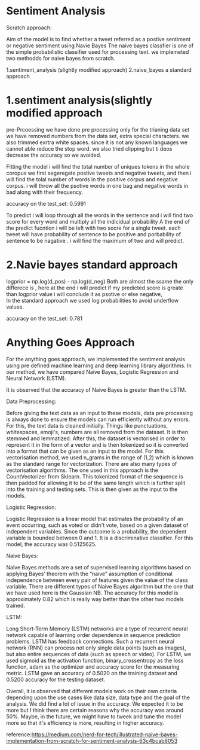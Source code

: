 # Sentiment Analysis

  Scratch approach:

  Aim of the model is to find whether a tweet referred as a postive sentiment or negative sentiment using Navie Bayes
  The naive bayes classfier is one of the simple probabilistic classifier used for processing text. we implemeted two methodds for naive bayes from scratch.

1.sentiment_analysis (slightly modified approach)
2.naive_bayes a standard approach
   
# 1.sentiment analysis(slightly modified approach
   pre-Prcoessing
    we have done pre processing only for the trianing data set 
    we have removed numbers from the data set, extra special characters.  we also trimmed exrtra white spaces. since it is not any known languages we cannot able reduce the stop word. we also tried clipping but ti deos decrease the accuracy so we avoided.
    
   Fitting the model
   i will find the total number of uniques tokens in the whole coropus 
   we first segeregate postive tweets and negative tweets, and then i will find the tolal number of words in the positive corpus and negative corpus. i will throw all the psotive words in one bag and negative words in bad along with their frequency.
   
   accuracy on the test_set: 0.5991
 
  To predict
    i will loop through all the words in the sentence and i will find two score for every word and multiply all the indicidual probability
    A the end of the predict fucntion i will be left with two socre for a single tweet.
    each tweet will have probability of sentence to be positive and porbability of sentence to be nagative . i will find the maximum of two and will predict.
    
# 2.Navie bayes standard approach
   logprior = np.log(d_pos) - np.log(d_neg)
   Both are almost the ssame the only differece is , here at the end i will predict if my predicted score is greate than logprior value i will conclude it as psotive or else negative,  
   In the standard approach we used log probabilities to avoid underflow values.
   
   accuracy on the test_set: 0.781
   
# Anything Goes Approach

For the anything goes approach, we implemented the sentiment analysis using pre defined machine learning and deep learning library algorithms. In our method, we have compared Naive Bayes, Logistic Regression and Neural Network (LSTM).

It is observed that the accuracy of Naive Bayes is greater than the LSTM.

Data Preprocessing:

Before giving the text data as an input to these models, data pre processing is always done to ensure the models can run efficiently without any errors. For this, the text data is cleaned initially. Things like punctuations, whitespaces, emoji's, numbers are all removed from the dataset. It is then stemmed and lemmatized. After this, the dataset is vectorised in order to represent it in the form of a vector and is then tokenized so it is converted into a format that can be given as an input to the model. For this vectorisation method, we used n_grams in the range of (1,2) which is known as the standard range for vectorization. There are also many types of vectorisation algorithms. The one used in this approach is the CountVectorizer from Sklearn. This tokenized format of the sequence is then padded for allowing it to be of the same length which is further split into the training and testing sets. This is then given as the input to the models. 
   
 Logistic Regression:
 
Logistic Regression is a linear model that estimates the probability of an event occurring, such as voted or didn't vote, based on a given dataset of independent variables. Since the outcome is a probability, the dependent variable is bounded between 0 and 1. It is a discriminative classifier. For this model, the accuracy was 0.5125625.

Naive Bayes:

Naive Bayes methods are a set of supervised learning algorithms based on applying Bayes’ theorem with the “naive” assumption of conditional independence between every pair of features given the value of the class variable. There are different types of Naive Bayes algorithm but the one that we have used here is the Gaussian NB. The accuracy for this model is approximately 0.82 which is really way better than the other two models trained.

LSTM:

Long Short-Term Memory (LSTM) networks are a type of recurrent neural network capable of learning order dependence in sequence prediction problems.  LSTM has feedback connections. Such a recurrent neural network (RNN) can process not only single data points (such as images), but also entire sequences of data (such as speech or video). For LSTM, we used sigmoid as the activation function, binary_crossentropy as the loss function, adam as the optimizer and accuracy score for the measuring metric. LSTM gave an accuracy of 0.5020 on the training dataset and 0.5200 accuracy for the testing dataset. 

Overall, it is observed that different models work on their own criteria depending upon the use cases like data size, data type and the goal of the analysis. We did find a lot of issue in the accuracy. We expected it to be more but I think there are certain reasons why the accuracy was around 50%. Maybe, in the future, we might have to tweek and tune the model more so that it's efficiency is more, resulting in higher accuracy. 


reference:https://medium.com/nerd-for-tech/illustrated-naive-bayes-implementation-from-scratch-for-sentiment-analysis-63c4bcab6053
